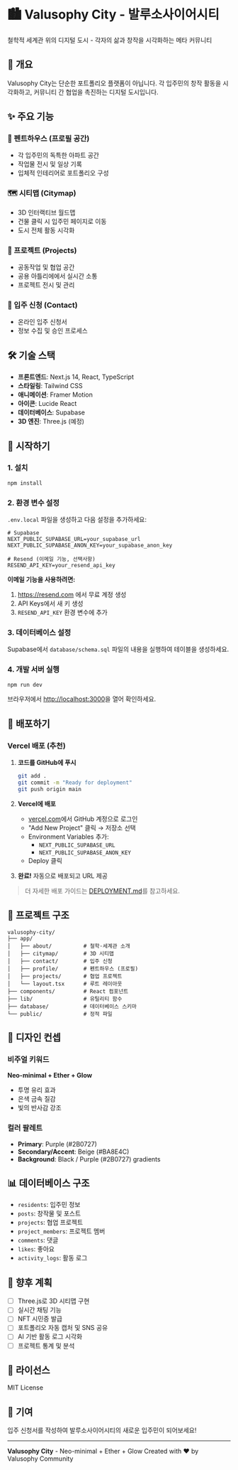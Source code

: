 # 🏙️ Valusophy City - 발루소사이어시티

철학적 세계관 위의 디지털 도시 - 각자의 삶과 창작을 시각화하는 메타 커뮤니티

## 🌟 개요

Valusophy City는 단순한 포트폴리오 플랫폼이 아닙니다. 각 입주민의 창작 활동을 시각화하고, 커뮤니티 간 협업을 촉진하는 디지털 도시입니다.

## ✨ 주요 기능

### 🏢 펜트하우스 (프로필 공간)
- 각 입주민의 독특한 아파트 공간
- 작업물 전시 및 일상 기록
- 입체적 인테리어로 포트폴리오 구성

### 🗺️ 시티맵 (Citymap)
- 3D 인터랙티브 월드맵
- 건물 클릭 시 입주민 페이지로 이동
- 도시 전체 활동 시각화

### 👥 프로젝트 (Projects)
- 공동작업 및 협업 공간
- 공용 아틀리에에서 실시간 소통
- 프로젝트 전시 및 관리

### 📝 입주 신청 (Contact)
- 온라인 입주 신청서
- 정보 수집 및 승인 프로세스

## 🛠️ 기술 스택

- **프론트엔드**: Next.js 14, React, TypeScript
- **스타일링**: Tailwind CSS
- **애니메이션**: Framer Motion
- **아이콘**: Lucide React
- **데이터베이스**: Supabase
- **3D 엔진**: Three.js (예정)

## 🚀 시작하기

### 1. 설치

```bash
npm install
```

### 2. 환경 변수 설정

`.env.local` 파일을 생성하고 다음 설정을 추가하세요:

```env
# Supabase
NEXT_PUBLIC_SUPABASE_URL=your_supabase_url
NEXT_PUBLIC_SUPABASE_ANON_KEY=your_supabase_anon_key

# Resend (이메일 기능, 선택사항)
RESEND_API_KEY=your_resend_api_key
```

**이메일 기능을 사용하려면:**
1. https://resend.com 에서 무료 계정 생성
2. API Keys에서 새 키 생성
3. `RESEND_API_KEY` 환경 변수에 추가

### 3. 데이터베이스 설정

Supabase에서 `database/schema.sql` 파일의 내용을 실행하여 테이블을 생성하세요.

### 4. 개발 서버 실행

```bash
npm run dev
```

브라우저에서 [http://localhost:3000](http://localhost:3000)을 열어 확인하세요.

## 🚢 배포하기

### Vercel 배포 (추천)

1. **코드를 GitHub에 푸시**
   ```bash
   git add .
   git commit -m "Ready for deployment"
   git push origin main
   ```

2. **Vercel에 배포**
   - [vercel.com](https://vercel.com)에서 GitHub 계정으로 로그인
   - "Add New Project" 클릭 → 저장소 선택
   - Environment Variables 추가:
     - `NEXT_PUBLIC_SUPABASE_URL`
     - `NEXT_PUBLIC_SUPABASE_ANON_KEY`
   - Deploy 클릭

3. **완료!** 자동으로 배포되고 URL 제공

> 더 자세한 배포 가이드는 [DEPLOYMENT.md](./DEPLOYMENT.md)를 참고하세요.

## 📁 프로젝트 구조

```
valusophy-city/
├── app/
│   ├── about/          # 철학·세계관 소개
│   ├── citymap/        # 3D 시티맵
│   ├── contact/        # 입주 신청
│   ├── profile/        # 펜트하우스 (프로필)
│   ├── projects/       # 협업 프로젝트
│   └── layout.tsx      # 루트 레이아웃
├── components/         # React 컴포넌트
├── lib/                # 유틸리티 함수
├── database/           # 데이터베이스 스키마
└── public/             # 정적 파일
```

## 🎨 디자인 컨셉

### 비주얼 키워드
**Neo-minimal + Ether + Glow**
- 투명 유리 효과
- 은색 금속 질감
- 빛의 반사감 강조

### 컬러 팔레트
- **Primary**: Purple (#2B0727)
- **Secondary/Accent**: Beige (#BA8E4C)
- **Background**: Black / Purple (#2B0727) gradients

## 📊 데이터베이스 구조

- `residents`: 입주민 정보
- `posts`: 창작물 및 포스트
- `projects`: 협업 프로젝트
- `project_members`: 프로젝트 멤버
- `comments`: 댓글
- `likes`: 좋아요
- `activity_logs`: 활동 로그

## 🔮 향후 계획

- [ ] Three.js로 3D 시티맵 구현
- [ ] 실시간 채팅 기능
- [ ] NFT 시민증 발급
- [ ] 포트폴리오 자동 캡처 및 SNS 공유
- [ ] AI 기반 활동 로그 시각화
- [ ] 프로젝트 통계 및 분석

## 📝 라이선스

MIT License

## 👥 기여

입주 신청서를 작성하여 발루소사이어시티의 새로운 입주민이 되어보세요!

---

**Valusophy City** - Neo-minimal + Ether + Glow
Created with ❤️ by Valusophy Community

